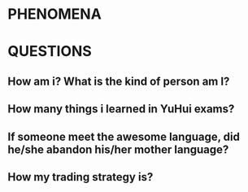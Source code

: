 # PHENOMENA



# QUESTIONS

## How am i? What is the kind of person am I?

## How many things i learned in YuHui exams?

## If someone meet the awesome language, did he/she abandon his/her mother language?

## How my trading strategy is?

